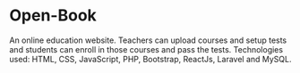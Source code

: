 # Open-Book
An online education website. Teachers can upload courses and setup tests and students can enroll in those courses and pass the tests.
Technologies used: HTML, CSS, JavaScript, PHP, Bootstrap, ReactJs, Laravel and MySQL.
